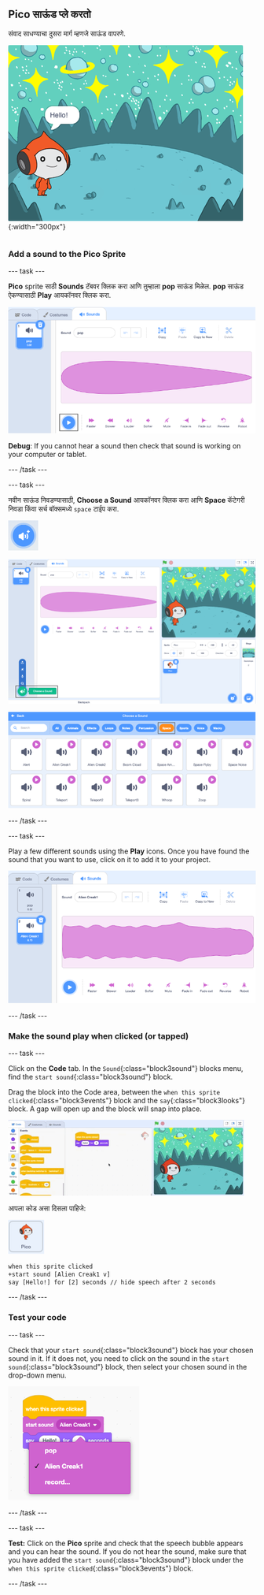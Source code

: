 ## Pico साऊंड प्ले करतो

<div style="display: flex; flex-wrap: wrap">
<div style="flex-basis: 200px; flex-grow: 1; margin-right: 15px;">
संवाद साधण्याचा दुसरा मार्ग म्हणजे साऊंड वापरणे.
</div>
<div>

![Pico sprite म्हणत आहे, "Hello!"](images/pico-step2.png){:width="300px"}

</div>
</div>

### Add a sound to the Pico Sprite

--- task ---

**Pico** sprite साठी **Sounds** टॅबवर क्लिक करा आणि तुम्हाला **pop** साऊंड मिळेल. **pop** साऊंड ऐकण्यासाठी **Play** आयकॉनवर क्लिक करा.

![Sounds टॅबमध्ये पॉप साऊंड प्ले होत आहे.](images/pico-sound-play.png)

**Debug**: If you cannot hear a sound then check that sound is working on your computer or tablet.

--- /task ---

--- task ---

नवीन साऊंड निवडण्यासाठी, **Choose a Sound** आयकॉनवर क्लिक करा आणि **Space** कॅटेगरी निवडा किंवा सर्च बॉक्समध्ये `space` टाईप करा.

!['Choose a Sound' आयकॉन.](images/sound-button.png)

![हायलाईट केलेल्या 'Choose a Sound' सह Scratch एडिटर.](images/pico-choose-sound.png)

![Sound Library मधील 'Space' कॅटेगरी.](images/pico-space-category.png)

--- /task ---

--- task ---

Play a few different sounds using the **Play** icons. Once you have found the sound that you want to use, click on it to add it to your project.

![उदाहरण साऊंड (Alien Creak1 sound) Sounds टॅब मधील पॉप साऊंडच्या खाली दाखवला आहे.](images/pico-inserted-sound.png)

--- /task ---

### Make the sound play when clicked (or tapped)

--- task ---

Click on the **Code** tab. In the `Sound`{:class="block3sound"} blocks menu, find the `start sound`{:class="block3sound"} block.

Drag the block into the Code area, between the `when this sprite clicked`{:class="block3events"} block and the `say`{:class="block3looks"} block. A gap will open up and the block will snap into place.

![दोन ब्लॉक्समध्ये 'start sound' ब्लॉक जोडला जात आहे.](images/pico-insert-block.gif)

आपला कोड असा दिसला पाहिजे:

![Pico sprite.](images/pico-sprite.png)

```blocks3
when this sprite clicked
+start sound [Alien Creak1 v] 
say [Hello!] for [2] seconds // hide speech after 2 seconds
```

--- /task ---

### Test your code

--- task ---

Check that your `start sound`{:class="block3sound"} block has your chosen sound in it. If it does not, you need to click on the sound in the `start sound`{:class="block3sound"} block, then select your chosen sound in the drop-down menu.

!['start sound' ब्लॉकमध्ये ड्रॉप-डाउन मेनूमधील Alien Creak1 ध्वनीवर क्लिक करणे.](images/pico-sound-menu.png)

--- /task ---

--- task ---

**Test:** Click on the **Pico** sprite and check that the speech bubble appears and you can hear the sound. If you do not hear the sound, make sure that you have added the `start sound`{:class="block3sound"} block under the `when this sprite clicked`{:class="block3events"} block.

--- /task ---


